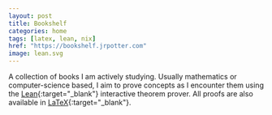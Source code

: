 ```yaml
---
layout: post
title: Bookshelf
categories: home
tags: [latex, lean, nix]
href: "https://bookshelf.jrpotter.com"
image: lean.svg
---
```


A collection of books I am actively studying. Usually mathematics or
computer-science based, I aim to prove concepts as I encounter them using the
[Lean](https://lean-lang.org/){:target="_blank"} interactive theorem prover. All
proofs are also available in [LaTeX](https://www.latex-project.org/){:target="_blank"}.
